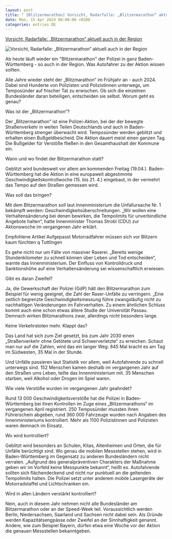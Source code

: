 ```yaml
---
layout: post
title: " [Blitzermarathon] Vorsicht, Radarfalle: „Blitzermarathon“ aktuell auch in der Region"
date: Mon, 15 Apr 2024 08:00:00 +0200
categories: entries DE
---
```

[Vorsicht, Radarfalle: „Blitzermarathon“ aktuell auch in der Region](https://www.schwaebische.de/regional/baden-wuerttemberg/mit-dem-blitzermarathon-geht-es-temposuendern-an-den-kragen-2440148)

![Vorsicht, Radarfalle: „Blitzermarathon“ aktuell auch in der Region](https://cdn.schwaebische.de/2024/04/14/4b138296-8021-4ea4-be3f-966281b2ecb9.jpeg)

Ab heute läuft wieder ein "Blitzermarathon" der Polizei in ganz Baden-Württemberg - so auch in der Region. Was Autofahrer zu der Aktion wissen sollten.

Alle Jahre wieder steht der „Blitzmarathon“ im Frühjahr an - auch 2024. Dabei sind Hunderte von Polizisten und Polizistinnen unterwegs, um Temposünder auf frischer Tat zu erwischen. Ob sich die einzelnen Bundesländer daran beteiligen, entscheiden sie selbst. Worum geht es genau?

Was ist der „Blitzermarathon“?

Der „Blitzermarathon“ ist eine Polizei-Aktion, bei der der bewegte Straßenverkehr in weiten Teilen Deutschlands und auch in Baden-Württemberg strenger überwacht wird. Temposünder werden geblitzt und erhalten einen Bußgeldbescheid. Die Aktion dauert meist einen ganzen Tag. Die Bußgelder für Verstöße fließen in den Gesamthaushalt der Kommune ein.

Wann und wo findet der Blitzermarathon statt?

Geblitzt wird bundesweit vor allem am kommenden Freitag (19.04.). Baden-Württemberg hat die Aktion in eine europaweit abgestimmte Geschwindigkeitskontrollwoche (15. bis 21. 4.) eingebaut, in der vermehrt das Tempo auf den Straßen gemessen wird.

Was soll das bringen?

Mit dem Blitzermarathon soll laut Innenministerium die Unfallursache Nr. 1 bekämpft werden: Geschwindigkeitsüberschreitungen. „Wir wollen eine Verhaltensänderung bei denen bewirken, die Tempolimits für unverbindliche Angebote halten“, hatte Innenminister Thomas Strobl (CDU) zur Aktionswoche im vergangenen Jahr erklärt.

Empfohlene Artikel Aufgepasst Motorradfahrer müssen sich vor Blitzern kaum fürchten q Tuttlingen

Es gehe nicht nur um Fälle von massiver Raserei. „Bereits wenige Stundenkilometer zu schnell können über Leben und Tod entscheiden“, warnte das Innenministerium. Der Einfluss von Kontrolldruck und Sanktionshöhe auf eine Verhaltensänderung sei wissenschaftlich erwiesen.

Gibt es daran Zweifel?

Ja, die Gewerkschaft der Polizei (GdP) hält den Blitzermarathon zum Beispiel für wenig geeignet, die Zahl der Raser-Unfälle zu verringern. „Eine zeitlich begrenzte Geschwindigkeitsmessung führe zwangsläufig nicht zu nachhaltigen Veränderungen im Fahrverhalten. Zu einem ähnlichen Schluss kommt auch eine schon etwas ältere Studie der Universität Passau. Demnach wirken Blitzmarathons zwar, allerdings nicht besonders lange.

Keine Verkehrstoten mehr. Klappt das?

Das Land hat sich zum Ziel gesetzt, bis zum Jahr 2030 einen „Straßenverkehr ohne Getötete und Schwerverletzte“ zu erreichen. Schaut man nur auf die Zahlen, wird das ein langer Weg: 845 Mal kracht es am Tag im Südwesten, 35 Mal in der Stunde.

Und Unfälle passieren laut Statistik vor allem, weil Autofahrende zu schnell unterwegs sind. 152 Menschen kamen deshalb im vergangenen Jahr auf den Straßen ums Leben, teilte das Innenministerium mit. 35 Menschen starben, weil Alkohol oder Drogen im Spiel waren.

Wie viele Verstöße wurden im vergangenen Jahr geahndet?

Rund 13 000 Geschwindigkeitsverstöße hat die Polizei in Baden-Württemberg bei ihren Kontrollen im Zuge eines „Blitzermarathons“ im vergangenen April registriert. 250 Temposünder mussten ihren Führerschein abgeben, rund 360 000 Fahrzeuge wurden nach Angaben des Innenministeriums kontrolliert. Mehr als 1100 Polizistinnen und Polizisten waren demnach im Einsatz.

Wo wird kontrolliert?

Geblitzt wird besonders an Schulen, Kitas, Altenheimen und Orten, die für Unfälle berüchtigt sind. Wo genau die mobilen Messstellen stehen, wird in Baden-Württemberg im Gegensatz zu anderen Bundesländern nicht verraten. „Aufgrund des generalpräventiven Charakters der Maßnahme geben wir im Vorfeld keine Messpunkte bekannt“, heißt es. Autofahrende sollten sich flächendeckend und nicht nur punktuell an die geltenden Tempolimits halten. Die Polizei setzt unter anderem mobile Lasergeräte der Motorradstaffel und Lichtschranken ein.

Wird in allen Ländern verstärkt kontrolliert?

Nein, auch in diesem Jahr nehmen nicht alle Bundesländer am Blitzermarathon oder an der Speed-Week teil. Voraussichtlich werden Berlin, Niedersachsen, Saarland und Sachsen nicht dabei sein. Als Gründe werden Kapazitätsengpässe oder Zweifel an der Sinnhaftigkeit genannt. Andere, wie zum Beispiel Bayern, dürfen etwa eine Woche vor der Aktion die genauen Messstellen bekanntgeben.

